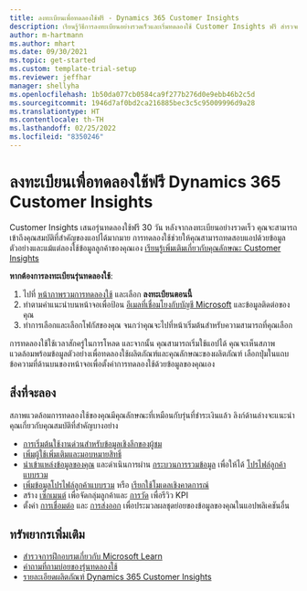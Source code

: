 ```yaml
---
title: ลงทะเบียนเพื่อทดลองใช้ฟรี - Dynamics 365 Customer Insights
description: เรียนรู้วิธีการลงทะเบียนอย่างรวดเร็วและเริ่มทดลองใช้ Customer Insights ฟรี สํารวจแอป และค้นหาแหล่งข้อมูลการเรียนรู้เพิ่มเติม
author: m-hartmann
ms.author: mhart
ms.date: 09/30/2021
ms.topic: get-started
ms.custom: template-trial-setup
ms.reviewer: jeffhar
manager: shellyha
ms.openlocfilehash: 1b50da077cb0584ca9f277b276d0e9ebb46b2c5d
ms.sourcegitcommit: 1946d7af0bd2ca216885bec3c5c95009996d9a28
ms.translationtype: HT
ms.contentlocale: th-TH
ms.lasthandoff: 02/25/2022
ms.locfileid: "8350246"
---
```

# <a name="sign-up-for-a-free-dynamics-365-customer-insights-trial"></a>ลงทะเบียนเพื่อทดลองใช้ฟรี Dynamics 365 Customer Insights

Customer Insights เสนอรุ่นทดลองใช้ฟรี 30 วัน หลังจากลงทะเบียนอย่างรวดเร็ว คุณจะสามารถเข้าถึงคุณสมบัติที่สําคัญของแอปได้มากมาย การทดลองใช้ช่วยให้คุณสามารถทดสอบแอปด้วยข้อมูลตัวอย่างและแม้แต่ลองใช้ข้อมูลลูกค้าของคุณเอง [เรียนรู้เพิ่มเติมเกี่ยวกับคุณลักษณะ Customer Insights](overview.md)

**หากต้องการลงทะเบียนรุ่นทดลองใช้**:

1. ไปที่ [หน้าภาพรวมการทดลองใช้](https://dynamics.microsoft.com/get-started/?appname=customerinsights) และเลือก **ลงทะเบียนตอนนี้**
1. ทําตามคําแนะนําบนหน้าจอเพื่อป้อน [อีเมลที่เชื่อมโยงกับบัญชี Microsoft](https://support.microsoft.com/windows/what-is-a-microsoft-account-4a7c48e9-ff5a-e9c6-5a5c-1a57d66c3bfa) และข้อมูลติดต่อของคุณ
1. ทำการเลือกและเลือกโฟกัสของคุณ จนกว่าคุณจะไปที่หน้าเริ่มต้นสำหรับความสามารถที่คุณเลือก

การทดลองใช้ใช้เวลาสักครู่ในการโหลด และจากนั้น คุณสามารถเริ่มใช้แอปได้ คุณจะเห็นสภาพแวดล้อมพร้อมข้อมูลตัวอย่างเพื่อทดลองใช้ผลิตภัณฑ์และคุณลักษณะของผลิตภัณฑ์ เลือกปุ่มในแถบข้อความที่ด้านบนของหน้าจอเพื่อตั้งค่าการทดลองใช้ด้วยข้อมูลของคุณเอง

## <a name="what-to-try"></a>สิ่งที่จะลอง

สภาพแวดล้อมการทดลองใช้ของคุณมีคุณลักษณะที่เหมือนกับรุ่นที่ชำระเงินแล้ว ลิงก์ด้านล่างจะแนะนําคุณเกี่ยวกับคุณสมบัติที่สําคัญบางอย่าง

- [การเริ่มต้นใช้งานด่วนสำหรับข้อมูลเชิงลึกของผู้ชม](audience-insights/get-started.md)
- [เพิ่มผู้ใช้เพิ่มเติมและมอบหมายสิทธิ์](audience-insights/permissions.md)
- [นำเข้าแหล่งข้อมูลของคุณ](audience-insights/data-sources.md) และดำเนินการผ่าน [กระบวนการรวมข้อมูล](audience-insights/data-unification.md) เพื่อให้ได้ [โปรไฟล์ลูกค้าแบบรวม](audience-insights/customer-profiles.md)
- [เพิ่มข้อมูลโปรไฟล์ลูกค้าแบบรวม](audience-insights/enrichment-hub.md) หรือ [เรียกใช้โมเดลเชิงคาดการณ์](audience-insights/predictions-overview.md)
- สร้าง [เซ็กเมนต์](audience-insights/segments.md) เพื่อจัดกลุ่มลูกค้าและ [การวัด](audience-insights/measures.md) เพื่อรีวิว KPI
- ตั้งค่า [การเชื่อมต่อ](audience-insights/connections.md) และ [การส่งออก](audience-insights/export-destinations.md) เพื่อประมวลผลชุดย่อยของข้อมูลของคุณในแอปพลิเคชันอื่น

## <a name="additional-resources"></a>ทรัพยากรเพิ่มเติม

- [สํารวจการฝึกอบรมเกี่ยวกับ Microsoft Learn](/learn/browse/?filter-products=dynamics-dynamics-cust-insights)
- [คำถามที่ถามบ่อยของรุ่นทดลองใช้](trial-faq.md)
- [รายละเอียดผลิตภัณฑ์ Dynamics 365 Customer Insights](https://dynamics.microsoft.com/ai/customer-insights/)
